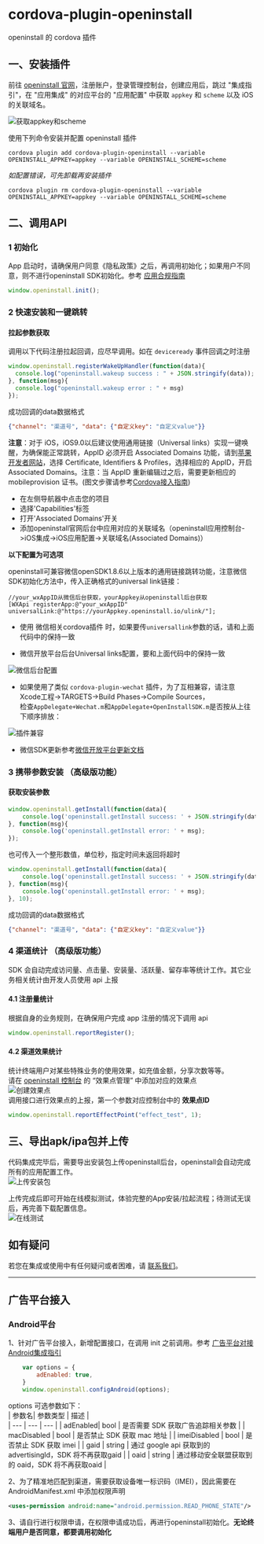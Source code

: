 # cordova-plugin-openinstall
openinstall 的 cordova 插件

## 一、安装插件

前往 [openinstall 官网](https://www.openinstall.io/)，注册账户，登录管理控制台，创建应用后，跳过 "集成指引"，在 "应用集成" 的对应平台的 "应用配置" 中获取 `appkey` 和 `scheme` 以及 iOS 的关联域名。

![获取appkey和scheme](https://res.cdn.openinstall.io/doc/ios-appkey.png)

使用下列命令安装并配置 openinstall 插件
```
cordova plugin add cordova-plugin-openinstall --variable OPENINSTALL_APPKEY=appkey --variable OPENINSTALL_SCHEME=scheme
```

*如配置错误，可先卸载再安装插件*
```
cordova plugin rm cordova-plugin-openinstall --variable OPENINSTALL_APPKEY=appkey --variable OPENINSTALL_SCHEME=scheme
```

## 二、调用API

### 1 初始化
App 启动时，请确保用户同意《隐私政策》之后，再调用初始化；如果用户不同意，则不进行openinstall SDK初始化。参考 [应用合规指南](https://www.openinstall.io/doc/rules.html)   
``` js
window.openinstall.init();
```
### 2 快速安装和一键跳转
#### 拉起参数获取
调用以下代码注册拉起回调，应尽早调用。如在 `deviceready` 事件回调之时注册
``` js
window.openinstall.registerWakeUpHandler(function(data){
  console.log("openinstall.wakeup success : " + JSON.stringify(data));
}, function(msg){
  console.log("openinstall.wakeup error : " + msg)
});
```
成功回调的data数据格式  
``` json
{"channel": "渠道号", "data": {"自定义key": "自定义value"}}
```
__注意__：对于 iOS，iOS9.0以后建议使用通用链接（Universal links）实现一键唤醒，为确保能正常跳转，AppID 必须开启 Associated Domains 功能，请到[苹果开发者网站](https://developer.apple.com)，选择 Certificate, Identifiers & Profiles，选择相应的 AppID，开启 Associated Domains。注意：当 AppID 重新编辑过之后，需要更新相应的 mobileprovision 证书。(图文步骤请参考[Cordova接入指南](https://www.openinstall.io/doc/cordova_sdk.html))  
- 在左侧导航器中点击您的项目  
- 选择'Capabilities'标签  
- 打开'Associated Domains'开关  
- 添加openinstall官网后台中应用对应的关联域名（openinstall应用控制台->iOS集成->iOS应用配置->关联域名(Associated Domains)）

**以下配置为可选项**  

openinstall可兼容微信openSDK1.8.6以上版本的通用链接跳转功能，注意微信SDK初始化方法中，传入正确格式的universal link链接：  
``` objc
//your_wxAppID从微信后台获取，yourAppkey从openinstall后台获取
[WXApi registerApp:@"your_wxAppID" universalLink:@"https://yourAppkey.openinstall.io/ulink/"];
```
- 使用 微信相关cordova插件 时，如果要传`universallink`参数的话，请和上面代码中的保持一致

- 微信开放平台后台Universal links配置，要和上面代码中的保持一致  

![微信后台配置](https://res.cdn.openinstall.io/doc/cordova-wx-ulink.jpg)  

- 如果使用了类似 `cordova-plugin-wechat` 插件，为了互相兼容，请注意Xcode工程->TARGETS->Build Phases->Compile Sources，  
检查`AppDelegate+Wechat.m`和`AppDelegate+OpenInstallSDK.m`是否按从上往下顺序排放：

![插件兼容](https://res.cdn.openinstall.io/doc/cordova-wx-sort.png)  

- 微信SDK更新参考[微信开放平台更新文档](https://developers.weixin.qq.com/doc/oplatform/Mobile_App/Access_Guide/iOS.html)  


### 3 携带参数安装 （高级版功能）
#### 获取安装参数  
``` js
window.openinstall.getInstall(function(data){
    console.log('openinstall.getInstall success: ' + JSON.stringify(data));
}, function(msg){
    console.log('openinstall.getInstall error: ' + msg);
});
```
也可传入一个整形数值，单位秒，指定时间未返回将超时  
``` js
window.openinstall.getInstall(function(data){
    console.log('openinstall.getInstall success: ' + JSON.stringify(data));
}, function(msg){
    console.log('openinstall.getInstall error: ' + msg);
}, 10);
```
成功回调的data数据格式  
``` json
{"channel": "渠道号", "data": {"自定义key": "自定义value"}}
```

### 4 渠道统计 （高级版功能）  
SDK 会自动完成访问量、点击量、安装量、活跃量、留存率等统计工作。其它业务相关统计由开发人员使用 api 上报

#### 4.1 注册量统计  
根据自身的业务规则，在确保用户完成 app 注册的情况下调用 api  
``` js
window.openinstall.reportRegister();
```

#### 4.2 渠道效果统计  
统计终端用户对某些特殊业务的使用效果，如充值金额，分享次数等等。  
请在 [openinstall 控制台](https://developer.openinstall.io/) 的 “效果点管理” 中添加对应的效果点  
![创建效果点](https://res.cdn.openinstall.io/doc/effect_point.png)  
调用接口进行效果点的上报，第一个参数对应控制台中的 **效果点ID**  

``` js
window.openinstall.reportEffectPoint("effect_test", 1);
```


## 三、导出apk/ipa包并上传

代码集成完毕后，需要导出安装包上传openinstall后台，openinstall会自动完成所有的应用配置工作。  
![上传安装包](https://res.cdn.openinstall.io/doc/upload-ipa-jump.png)  

上传完成后即可开始在线模拟测试，体验完整的App安装/拉起流程；待测试无误后，再完善下载配置信息。  
![在线测试](https://res.cdn.openinstall.io/doc/js-test.png)

## 如有疑问

若您在集成或使用中有任何疑问或者困难，请 [联系我们](https://www.openinstall.io/)。 

---

## 广告平台接入

### Android平台

1、针对广告平台接入，新增配置接口，在调用 init 之前调用。参考 [广告平台对接Android集成指引](https://www.openinstall.io/doc/ad_android.html)
``` js
    var options = {
        adEnabled: true, 
    }
    window.openinstall.configAndroid(options);
```
options 可选参数如下：   
| 参数名| 参数类型 | 描述 |  
| --- | --- | --- |
| adEnabled| bool | 是否需要 SDK 获取广告追踪相关参数 |
| macDisabled | bool | 是否禁止 SDK 获取 mac 地址 |
| imeiDisabled | bool | 是否禁止 SDK 获取 imei |
| gaid | string | 通过 google api 获取到的 advertisingId，SDK 将不再获取gaid |
| oaid | string | 通过移动安全联盟获取到的 oaid，SDK 将不再获取oaid |

2、为了精准地匹配到渠道，需要获取设备唯一标识码（IMEI），因此需要在 AndroidManifest.xml 中添加权限声明 
``` xml
<uses-permission android:name="android.permission.READ_PHONE_STATE"/>
```
3、请自行进行权限申请，在权限申请成功后，再进行openinstall初始化。**无论终端用户是否同意，都要调用初始化**

